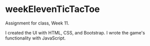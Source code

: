 # weekElevenTicTacToe

Assignment for class, Week 11.

I created the UI with HTML, CSS, and Bootstrap. I wrote the game's functionality with JavaScript.
